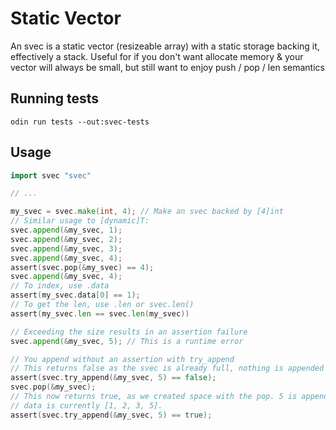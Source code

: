 # Static Vector

An svec is a static vector (resizeable array) with a static storage backing it,
effectively a stack. Useful for if you don't want allocate memory & your vector
will always be small, but still want to enjoy push / pop / len semantics

## Running tests

```
odin run tests --out:svec-tests
```

## Usage

```go
import svec "svec"

// ...

my_svec = svec.make(int, 4); // Make an svec backed by [4]int
// Similar usage to [dynamic]T:
svec.append(&my_svec, 1);
svec.append(&my_svec, 2);
svec.append(&my_svec, 3);
svec.append(&my_svec, 4);
assert(svec.pop(&my_svec) == 4);
svec.append(&my_svec, 4);
// To index, use .data
assert(my_svec.data[0] == 1);
// To get the len, use .len or svec.len()
assert(my_svec.len == svec.len(my_svec))

// Exceeding the size results in an assertion failure
svec.append(&my_svec, 5); // This is a runtime error

// You append without an assertion with try_append
// This returns false as the svec is already full, nothing is appended
assert(svec.try_append(&my_svec, 5) == false);
svec.pop(&my_svec);
// This now returns true, as we created space with the pop. 5 is appended, and
// data is currently [1, 2, 3, 5].
assert(svec.try_append(&my_svec, 5) == true);
```
